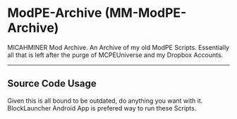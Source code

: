 # ModPE-Archive (MM-ModPE-Archive)
MICAHMINER Mod Archive. An Archive of my old ModPE Scripts. Essentially all that is left after the purge of MCPEUniverse and my Dropbox Accounts.

---

## Source Code Usage
Given this is all bound to be outdated, do anything you want with it. BlockLauncher Android App is prefered way to run these Scripts.
